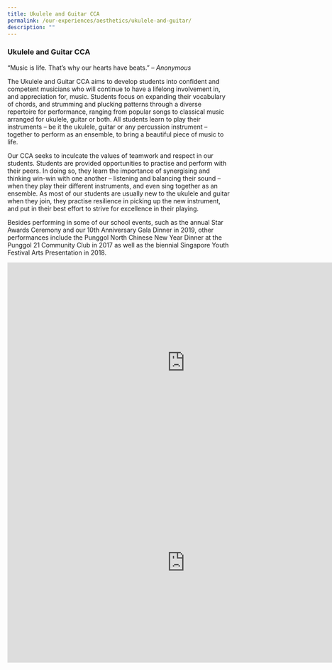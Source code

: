 ```yaml
---
title: Ukulele and Guitar CCA
permalink: /our-experiences/aesthetics/ukulele-and-guitar/
description: ""
---
```


### **Ukulele and Guitar CCA**
“Music is life. That’s why our hearts have beats.”&nbsp;_– Anonymous_

The Ukulele and Guitar CCA aims to develop students into confident and competent musicians who will continue to have a lifelong involvement in, and appreciation for, music. Students focus on expanding their vocabulary of chords, and strumming and plucking patterns through a diverse repertoire for performance, ranging from popular songs to classical music arranged for ukulele, guitar or both. All students learn to play their instruments – be it the ukulele, guitar or any percussion instrument – together to perform as an ensemble, to bring a beautiful piece of music to life.&nbsp;

Our CCA seeks to inculcate the values of teamwork and respect in our students. Students are provided opportunities to practise and perform with their peers. In doing so, they learn the importance of synergising and thinking win-win with one another – listening and balancing their sound – when they play their different instruments, and even sing together as an ensemble.&nbsp;As most of our students are usually new to the ukulele and guitar when they join, they practise resilience in picking up the new instrument, and put in their best effort to strive for excellence in their playing.

Besides performing in some of our school events, such as the annual Star Awards Ceremony and our 10th Anniversary Gala Dinner in 2019, other performances include the Punggol North Chinese New Year Dinner at the Punggol 21 Community Club in 2017 as well as the biennial Singapore Youth Festival Arts Presentation in&nbsp;2018.

<iframe allowfullscreen="" allow="accelerometer; autoplay; clipboard-write; encrypted-media; gyroscope; picture-in-picture; web-share" frameborder="0" title="10. Ukulele   Guitar CCA promo video" src="https://www.youtube.com/embed/8Yc1j_6xSGA" height="450" width="800"></iframe>

<iframe allowfullscreen="true" height="450" width="800" frameborder="0" src="https://docs.google.com/presentation/d/e/2PACX-1vSY2GQKQTaSAEXd53xeI01jqD7e7frY5h2RbmsJ1N4p4fvo9cmbZoXfzKE-asUfio78N3qGkSl0NAwF/embed?start=false&amp;loop=false&amp;delayms=3000"></iframe>